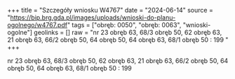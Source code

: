 +++
title = "Szczegóły wniosku W4767"
date = "2024-06-14"
source = "https://bip.brg.gda.pl/images/uploads/wnioski-do-planu-ogolnego/w4767.pdf"
tags = ["obręb: 0050", "obręb: 0063", "wnioski-ogolne"]
geolinks = []
raw = "nr 23 obręb 63, 68/3 obręb 50, 62 obręb 63, 21 obręb 63, 66/2 obręb 50, 64 obręb 50, 64 obręb 63, 68/1 obręb 50  : 199 "
+++

nr 23 obręb 63, 68/3 obręb 50, 62 obręb 63, 21 obręb 63, 66/2 obręb
50, 64 obręb 50, 64 obręb 63, 68/1 obręb 50 
: 199



